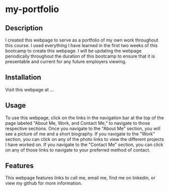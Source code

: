 # my-portfolio
## Description

I created this webpage to serve as a portfolio of my own work throughout this course. I used everything I have learned in the first two weeks of this bootcamp to create this webpage. I will be updating the webpage periodically throughout the duration of this bootcamp to ensure that it is presentable and current for any future employers viewing.


## Installation
Visit this webpage at ...
## Usage

To use this webpage, click on the links in the navigation bar at the top of the page labeled "About Me, Work, and Contact Me," to navigate to those respective sections. Once you navigate to the "About Me" section, you will see a picture of me and a short biography. If you navigate to the "Work" section, you can click on any of the photo links to view the different projects I have worked on. If you navigate to the "Contact Me" section, you can click on any of those links to navigate to your preferred method of contact.


## Features

This webpage features links to call me, email me, find me on linkedin, or view my github for more information.


